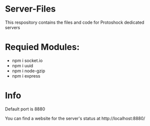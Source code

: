 # Server-Files
This respository contains the files and code for Protoshock dedicated servers

# Requied Modules:
- npm i socket.io
- npm i uuid
- npm i node-gzip
- npm i express

# Info
Default port is 8880

You can find a website for the server's status at http://localhost:8880/


